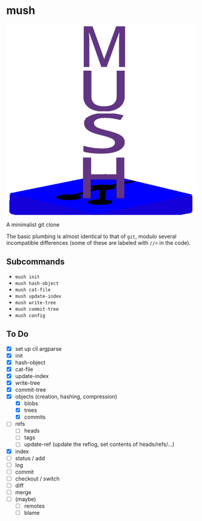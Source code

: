 # mush

![Mush Logo](logo.png)

A minimalist git clone

The basic plumbing is almost identical to that of `git`, modulo several incompatible differences (some of these are labeled with `//<` in the code).

## Subcommands
- `mush init`
- `mush hash-object`
- `mush cat-file`
- `mush update-index`
- `mush write-tree`
- `mush commit-tree`
- `mush config`

## To Do
- [X] set up cli argparse
- [X] init
- [X] hash-object
- [X] cat-file
- [X] update-index
- [X] write-tree
- [X] commit-tree
- [X] objects (creation, hashing, compression)
    - [X] blobs
    - [X] trees
    - [X] commits
- [ ] refs
    - [ ] heads
    - [ ] tags
    - [ ] update-ref (update the reflog, set contents of heads/refs/...)
- [X] index
- [ ] status / add
- [ ] log
- [ ] commit
- [ ] checkout / switch
- [ ] diff
- [ ] merge
- [ ] (maybe)
    - [ ] remotes
    - [ ] blame
